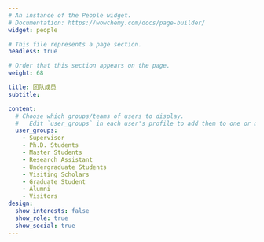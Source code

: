 ```yaml
---
# An instance of the People widget.
# Documentation: https://wowchemy.com/docs/page-builder/
widget: people

# This file represents a page section.
headless: true

# Order that this section appears on the page.
weight: 68

title: 团队成员
subtitle:

content:
  # Choose which groups/teams of users to display.
  #   Edit `user_groups` in each user's profile to add them to one or more of these groups.
  user_groups:
    - Supervisor
    - Ph.D. Students
    - Master Students
    - Research Assistant
    - Undergraduate Students
    - Visiting Scholars
    - Graduate Student
    - Alumni
    - Visitors
design:
  show_interests: false
  show_role: true
  show_social: true
---
```

